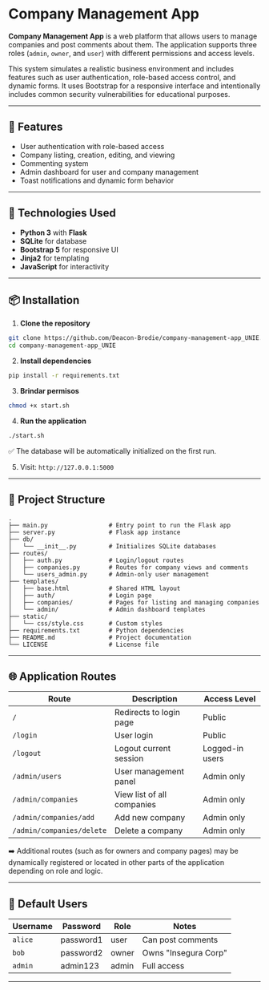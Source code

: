 
# Company Management App

**Company Management App** is a web platform that allows users to manage companies and post comments about them. The application supports three roles (`admin`, `owner`, and `user`) with different permissions and access levels.

This system simulates a realistic business environment and includes features such as user authentication, role-based access control, and dynamic forms. It uses Bootstrap for a responsive interface and intentionally includes common security vulnerabilities for educational purposes.

---

## 🚀 Features

- User authentication with role-based access
- Company listing, creation, editing, and viewing
- Commenting system
- Admin dashboard for user and company management
- Toast notifications and dynamic form behavior

---

## 🧱 Technologies Used

- **Python 3** with **Flask**
- **SQLite** for database
- **Bootstrap 5** for responsive UI
- **Jinja2** for templating
- **JavaScript** for interactivity

---

## 📦 Installation

1. **Clone the repository**

```bash
git clone https://github.com/Deacon-Brodie/company-management-app_UNIE.git
cd company-management-app_UNIE
```

2. **Install dependencies**

```bash
pip install -r requirements.txt
```

3. **Brindar permisos**

```bash
chmod +x start.sh
```

4. **Run the application**

```bash
./start.sh
```

✅ The database will be automatically initialized on the first run.

5. Visit: `http://127.0.0.1:5000`

---

## 📂 Project Structure

```
.
├── main.py                 # Entry point to run the Flask app
├── server.py               # Flask app instance
├── db/
│   └── __init__.py         # Initializes SQLite databases
├── routes/
│   ├── auth.py             # Login/logout routes
│   ├── companies.py        # Routes for company views and comments
│   └── users_admin.py      # Admin-only user management
├── templates/
│   ├── base.html           # Shared HTML layout
│   ├── auth/               # Login page
│   ├── companies/          # Pages for listing and managing companies
│   └── admin/              # Admin dashboard templates
├── static/
│   └── css/style.css       # Custom styles
├── requirements.txt        # Python dependencies
├── README.md               # Project documentation
└── LICENSE                 # License file
```

---

## 🌐 Application Routes

| Route                    | Description                             | Access Level           |
|--------------------------|-----------------------------------------|------------------------|
| `/`                      | Redirects to login page                 | Public                 |
| `/login`                 | User login                              | Public                 |
| `/logout`                | Logout current session                  | Logged-in users        |
| `/admin/users`           | User management panel                   | Admin only             |
| `/admin/companies`       | View list of all companies              | Admin only             |
| `/admin/companies/add`   | Add new company                         | Admin only             |
| `/admin/companies/delete`| Delete a company                        | Admin only             |

➡️ Additional routes (such as for owners and company pages) may be dynamically registered or located in other parts of the application depending on role and logic.

---

## 🧪 Default Users

| Username | Password   | Role   | Notes                      |
|----------|------------|--------|----------------------------|
| `alice`  | password1  | user   | Can post comments          |
| `bob`    | password2  | owner  | Owns "Insegura Corp"       |
| `admin`  | admin123   | admin  | Full access                |

---

